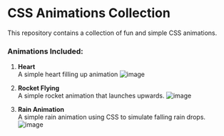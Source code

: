 # CSS Animations Collection

This repository contains a collection of fun and simple CSS animations. 

### Animations Included:

1. **Heart**  
   A simple heart filling up animation
   ![image](https://github.com/user-attachments/assets/3dcee585-28d3-4d1e-8a36-7156b6c7b062)


2. **Rocket Flying**  
   A simple rocket animation that launches upwards.
   ![image](https://github.com/user-attachments/assets/c1d50007-e41c-486e-a7bf-6d938406dabc)


3. **Rain Animation**  
   A simple rain animation using CSS to simulate falling rain drops.
   ![image](https://github.com/user-attachments/assets/629216d0-e9fa-40a8-9c07-24f49009453e)

